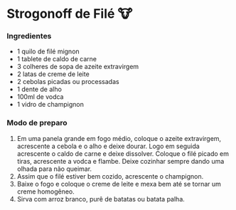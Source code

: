 # Strogonoff de Filé :cow:

### Ingredientes

- 1 quilo de filé mignon
- 1 tablete de caldo de carne
- 3 colheres de sopa de azeite extravirgem
- 2 latas de creme de leite
- 2 cebolas picadas ou processadas
- 1 dente de alho
- 100ml de vodca
- 1 vidro de champignon

### Modo de preparo

1. Em uma panela grande em fogo médio, coloque o azeite extravirgem, acrescente a cebola e o alho e deixe dourar. Logo em seguida acrescente o caldo de carne e deixe dissolver. Coloque o filé picado em tiras, acrescente a vodca e flambe.  Deixe cozinhar sempre dando uma olhada para não queimar.
2. Assim que o filé estiver bem cozido, acrescente o champignon.
3. Baixe o fogo e coloque o creme de leite e mexa bem até se tornar um creme homogêneo.
4. Sirva com arroz branco, purê de batatas ou batata palha.